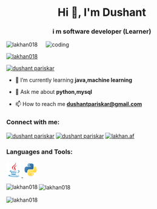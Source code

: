 <h1 align="center">Hi 👋, I'm Dushant</h1>
<h3 align="center">i m software developer (Learner)</h3>
<img align="right" alt="coding" width="400" src="[https://www.google.com/url?sa=i&url=https%3A%2F%2Fin.pinterest.com%2Fpin%2Fdribbble-ui--311381761734186207%2F&psig=AOvVaw1iioqetGMkgPbLV-p8Xfqj&ust=1691328671953000&source=images&cd=vfe&opi=89978449&ved=0CBEQjRxqFwoTCPDjr7fQxYADFQAAAAAdAAAAABAJ](https://www.google.com/imgres?imgurl=https://i.pinimg.com/originals/81/17/8b/81178b47a8598f0c81c4799f2cdd4057.gif&tbnid=QCZULViz1nWbzM&vet=1&imgrefurl=https://in.pinterest.com/pin/dribbble-ui--311381761734186207/&docid=nHTiJjr2MM91aM&w=800&h=600&source=sh/x/im/2)" >
<p align="left"> <img src="https://komarev.com/ghpvc/?username=lakhan018&label=Profile%20views&color=0e75b6&style=flat" alt="lakhan018" /> </p>

<p align="left"> <a href="https://github.com/ryo-ma/github-profile-trophy"><img src="https://github-profile-trophy.vercel.app/?username=lakhan018" alt="lakhan018" /></a> </p>

<p align="left"> <a href="https://twitter.com/dushant pariskar" target="blank"><img src="https://img.shields.io/twitter/follow/dushant pariskar?logo=twitter&style=for-the-badge" alt="dushant pariskar" /></a> </p>

- 🌱 I’m currently learning **java,machine learning**

- 💬 Ask me about **python,mysql**

- 📫 How to reach me **dushantpariskar@gmail.com**

<h3 align="left">Connect with me:</h3>
<p align="left">
<a href="https://twitter.com/dushant pariskar" target="blank"><img align="center" src="https://raw.githubusercontent.com/rahuldkjain/github-profile-readme-generator/master/src/images/icons/Social/twitter.svg" alt="dushant pariskar" height="30" width="40" /></a>
<a href="https://linkedin.com/in/dushant pariskar" target="blank"><img align="center" src="https://raw.githubusercontent.com/rahuldkjain/github-profile-readme-generator/master/src/images/icons/Social/linked-in-alt.svg" alt="dushant pariskar" height="30" width="40" /></a>
<a href="https://instagram.com/lakhan.af" target="blank"><img align="center" src="https://raw.githubusercontent.com/rahuldkjain/github-profile-readme-generator/master/src/images/icons/Social/instagram.svg" alt="lakhan.af" height="30" width="40" /></a>
</p>

<h3 align="left">Languages and Tools:</h3>
<p align="left"> <a href="https://www.java.com" target="_blank" rel="noreferrer"> <img src="https://raw.githubusercontent.com/devicons/devicon/master/icons/java/java-original.svg" alt="java" width="40" height="40"/> </a> <a href="https://www.python.org" target="_blank" rel="noreferrer"> <img src="https://raw.githubusercontent.com/devicons/devicon/master/icons/python/python-original.svg" alt="python" width="40" height="40"/> </a> </p>

<p><img align="left" src="https://github-readme-stats.vercel.app/api/top-langs?username=lakhan018&show_icons=true&locale=en&layout=compact" alt="lakhan018" /></p>

<p>&nbsp;<img align="center" src="https://github-readme-stats.vercel.app/api?username=lakhan018&show_icons=true&locale=en" alt="lakhan018" /></p>

<p><img align="center" src="https://github-readme-streak-stats.herokuapp.com/?user=lakhan018&" alt="lakhan018" /></p>

